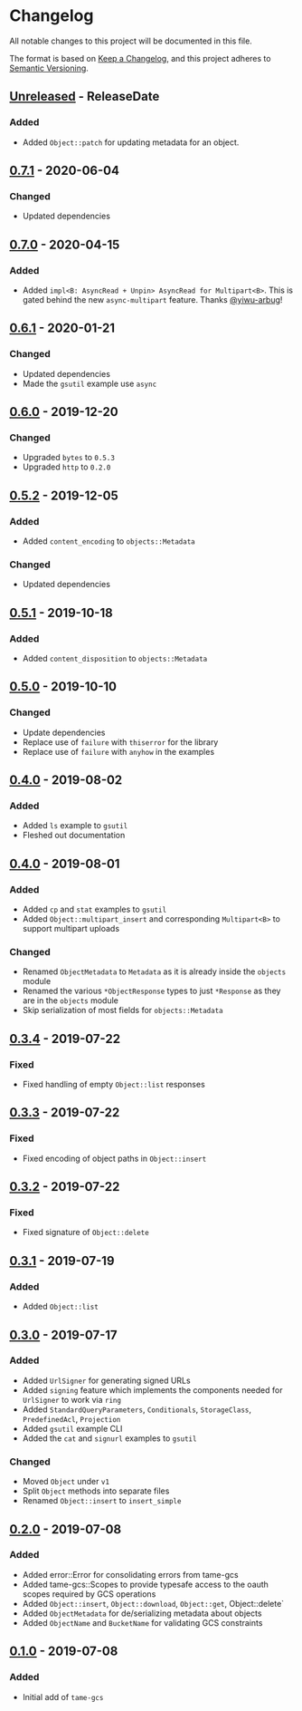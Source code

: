 # Changelog
All notable changes to this project will be documented in this file.

The format is based on [Keep a Changelog](https://keepachangelog.com/en/1.0.0/),
and this project adheres to [Semantic Versioning](https://semver.org/spec/v2.0.0.html).

<!-- next-header -->
## [Unreleased] - ReleaseDate
### Added
- Added `Object::patch` for updating metadata for an object.

## [0.7.1] - 2020-06-04
### Changed
- Updated dependencies

## [0.7.0] - 2020-04-15
### Added
- Added `impl<B: AsyncRead + Unpin> AsyncRead for Multipart<B>`. This is gated behind the new `async-multipart` feature. Thanks [@yiwu-arbug](https://github.com/yiwu-arbug)!

## [0.6.1] - 2020-01-21
### Changed
- Updated dependencies
- Made the `gsutil` example use `async`

## [0.6.0] - 2019-12-20
### Changed
- Upgraded `bytes` to `0.5.3`
- Upgraded `http` to `0.2.0`

## [0.5.2] - 2019-12-05
### Added
- Added `content_encoding` to `objects::Metadata`

### Changed
- Updated dependencies

## [0.5.1] - 2019-10-18
### Added
- Added `content_disposition` to `objects::Metadata`

## [0.5.0] - 2019-10-10
### Changed
- Update dependencies
- Replace use of `failure` with `thiserror` for the library
- Replace use of `failure` with `anyhow` in the examples

## [0.4.0] - 2019-08-02
### Added
- Added `ls` example to `gsutil`
- Fleshed out documentation

## [0.4.0] - 2019-08-01
### Added
- Added `cp` and `stat` examples to `gsutil`
- Added `Object::multipart_insert` and corresponding `Multipart<B>` to support multipart uploads

### Changed
- Renamed `ObjectMetadata` to `Metadata` as it is already inside the `objects` module
- Renamed the various `*ObjectResponse` types to just `*Response` as they are in the `objects` module
- Skip serialization of most fields for `objects::Metadata`

## [0.3.4] - 2019-07-22
### Fixed
- Fixed handling of empty `Object::list` responses

## [0.3.3] - 2019-07-22
### Fixed
- Fixed encoding of object paths in `Object::insert`

## [0.3.2] - 2019-07-22
### Fixed
- Fixed signature of `Object::delete`

## [0.3.1] - 2019-07-19
### Added
- Added `Object::list`

## [0.3.0] - 2019-07-17
### Added
- Added `UrlSigner` for generating signed URLs
- Added `signing` feature which implements the components needed for `UrlSigner` to work via `ring`
- Added `StandardQueryParameters`, `Conditionals`, `StorageClass`, `PredefinedAcl`, `Projection`
- Added `gsutil` example CLI
- Added the `cat` and `signurl` examples to `gsutil`

### Changed
- Moved `Object` under `v1`
- Split `Object` methods into separate files
- Renamed `Object::insert` to `insert_simple`

## [0.2.0] - 2019-07-08
### Added
- Added error::Error for consolidating errors from tame-gcs
- Added tame-gcs::Scopes to provide typesafe access to the oauth scopes required by GCS operations
- Added `Object::insert`, `Object::download`, `Object::get`, Object::delete`
- Added `ObjectMetadata` for de/serializing metadata about objects
- Added `ObjectName` and `BucketName` for validating GCS constraints

## [0.1.0] - 2019-07-08
### Added
- Initial add of `tame-gcs`

<!-- next-url -->
[Unreleased]: https://github.com/EmbarkStudios/tame-gcs/compare/0.7.1...HEAD
[0.7.1]: https://github.com/EmbarkStudios/tame-gcs/compare/0.7.0...0.7.1
[0.7.0]: https://github.com/EmbarkStudios/tame-gcs/compare/0.6.1...0.7.0
[0.6.1]: https://github.com/EmbarkStudios/tame-gcs/compare/0.6.0...0.6.1
[0.6.0]: https://github.com/EmbarkStudios/tame-gcs/compare/0.5.2...0.6.0
[0.5.2]: https://github.com/EmbarkStudios/tame-gcs/compare/0.5.1...0.5.2
[0.5.1]: https://github.com/EmbarkStudios/tame-gcs/compare/0.5.0...0.5.1
[0.5.0]: https://github.com/EmbarkStudios/tame-gcs/compare/0.4.1...0.5.0
[0.4.1]: https://github.com/EmbarkStudios/tame-gcs/compare/0.4.0...0.4.1
[0.4.0]: https://github.com/EmbarkStudios/tame-gcs/compare/0.3.4...0.4.0
[0.3.4]: https://github.com/EmbarkStudios/tame-gcs/compare/0.3.3...0.3.4
[0.3.3]: https://github.com/EmbarkStudios/tame-gcs/compare/0.3.2...0.3.3
[0.3.2]: https://github.com/EmbarkStudios/tame-gcs/compare/0.3.1...0.3.2
[0.3.1]: https://github.com/EmbarkStudios/tame-gcs/compare/0.3.0...0.3.1
[0.3.0]: https://github.com/EmbarkStudios/tame-gcs/compare/0.2.0...0.3.0
[0.2.0]: https://github.com/EmbarkStudios/tame-gcs/compare/0.1.0...0.2.0
[0.1.0]: https://github.com/EmbarkStudios/tame-gcs/releases/tag/0.1.0
